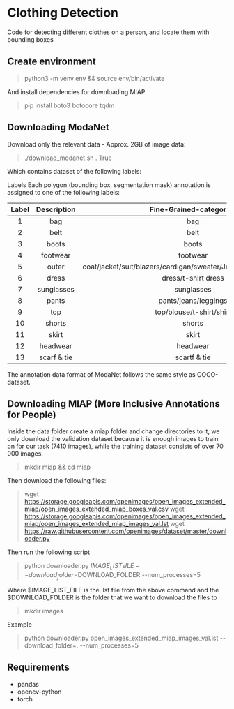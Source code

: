 # Clothing Detection
Code for detecting different clothes on a person, and locate them with bounding boxes

## Create environment

> python3 -m venv env && source env/bin/activate

And install dependencies for downloading MIAP

> pip install boto3 botocore tqdm

## Downloading ModaNet

Download only the relevant data - Approx. 2GB of image data:

> ./download_modanet.sh . True

Which contains dataset of the following labels:


Labels
Each polygon (bounding box, segmentation mask) annotation is assigned to one of the following labels:

| Label | Description | Fine-Grained-categories |
| :---: | :---: | :---: |
| 1 | bag | bag |
| 2 | belt | belt |
| 3 | boots | boots |
| 4 | footwear | footwear |
| 5 | outer | coat/jacket/suit/blazers/cardigan/sweater/Jumpsuits/Rompers/vest |
| 6 | dress | dress/t-shirt dress |
| 7 | sunglasses | sunglasses |
| 8 | pants | pants/jeans/leggings |
| 9 | top | top/blouse/t-shirt/shirt |
| 10 | shorts | shorts |
| 11 | skirt | skirt |
| 12 | headwear | headwear |
| 13 | scarf & tie | scartf & tie |

The annotation data format of ModaNet follows the same style as COCO-dataset.

## Downloading MIAP (More Inclusive Annotations for People)

Inside the data folder create a miap folder and change directories to it, we only download the validation dataset because it is enough images to train on for our task (7410 images), while the training dataset consists of over 70 000 images.

> mkdir miap && cd miap

Then download the following files:

> wget https://storage.googleapis.com/openimages/open_images_extended_miap/open_images_extended_miap_boxes_val.csv
> wget https://storage.googleapis.com/openimages/open_images_extended_miap/open_images_extended_miap_images_val.lst
> wget https://raw.githubusercontent.com/openimages/dataset/master/downloader.py

Then run the following script

> python downloader.py $IMAGE_LIST_FILE --download_folder=$DOWNLOAD_FOLDER --num_processes=5

Where $IMAGE_LIST_FILE is the .lst file from the above command and the $DOWNLOAD_FOLDER is the folder that we want to download the files to

> mkdir images

Example

> python downloader.py open_images_extended_miap_images_val.lst --download_folder=. --num_processes=5

## Requirements

- pandas
- opencv-python
- torch
